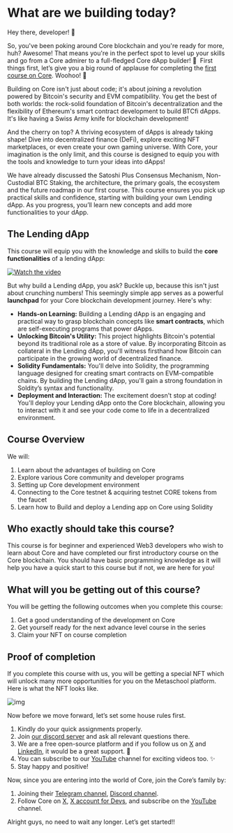 # What are we building today?

Hey there, developer! 👋

So, you've been poking around Core blockchain and you're ready for more, huh? Awesome! That means you're in the perfect spot to level up your skills and go from a Core admirer to a full-fledged Core dApp builder! 🚀  First things first, let’s give you a big round of applause for completing the [first course on Core](https://metaschool.so/courses/introduction-to-core). Woohoo! 🎉

Building on Core isn't just about code; it's about joining a revolution powered by Bitcoin's security and EVM compatibility. You get the best of both worlds: the rock-solid foundation of Bitcoin's decentralization and the flexibility of Ethereum's smart contract development to build BTCfi dApps. It's like having a Swiss Army knife for blockchain development!

And the cherry on top? A thriving ecosystem of dApps is already taking shape! Dive into decentralized finance (DeFi), explore exciting NFT marketplaces, or even create your own gaming universe. With Core, your imagination is the only limit, and this course is designed to equip you with the tools and knowledge to turn your ideas into dApps!

We have already discussed the Satoshi Plus Consensus Mechanism, Non-Custodial BTC Staking, the architecture, the primary goals, the ecosystem and the future roadmap in our first course. This course ensures you pick up practical skills and confidence, starting with building your own Lending dApp. As you progress, you’ll learn new concepts and add more functionalities to your dApp.

## The Lending dApp
This course will equip you with the knowledge and skills to build the **core functionalities** of a lending dApp:

<a href="https://youtu.be/jnPWUEOcI0E" target="_blank">
 <img src="https://github.com/0xmetaschool/Learning-Projects/assets/130544719/5cc96e37-91f1-4090-b165-c51ea9818fc4" alt="Watch the video" />
</a>

But why build a Lending dApp, you ask? Buckle up, because this isn't just about crunching numbers! This seemingly simple app serves as a powerful **launchpad** for your Core blockchain development journey. Here's why:

- **Hands-on Learning:** Building a Lending dApp is an engaging and practical way to grasp blockchain concepts like **smart contracts**, which are self-executing programs that power dApps.
- **Unlocking Bitcoin's Utility:** This project highlights Bitcoin's potential beyond its traditional role as a store of value. By incorporating Bitcoin as collateral in the Lending dApp, you'll witness firsthand how Bitcoin can participate in the growing world of decentralized finance.
- **Solidity Fundamentals:** You'll delve into Solidity, the programming language designed for creating smart contracts on EVM-compatible chains. By building the Lending dApp, you'll gain a strong foundation in Soldity’s syntax and functionality.
- **Deployment and Interaction:** The excitement doesn't stop at coding! You'll deploy your Lending dApp onto the Core blockchain, allowing you to interact with it and see your code come to life in a decentralized environment.

## Course Overview

We will:

1. Learn about the advantages of building on Core
2. Explore various Core community and developer programs
3. Setting up Core development environment
4. Connecting to the Core testnet & acquiring testnet CORE tokens from the faucet
5. Learn how to Build and deploy a Lending app on Core using Solidity

## Who exactly should take this course?

This course is for beginner and experienced Web3 developers who wish to learn about Core and have completed our first introductory course on the Core blockchain. You should have basic programming knowledge as it will help you have a quick start to this course but if not, we are here for you!

## What will you be getting out of this course?

You will be getting the following outcomes when you complete this course:

1. Get a good understanding of the development on Core
2. Get yourself ready for the next advance level course in the series
3. Claim your NFT on course completion

## Proof of completion

If you complete this course with us, you will be getting a special NFT which will unlock many more opportunities for you on the Metaschool platform. Here is what the NFT looks like.

![img](https://github.com/0xmetaschool/Learning-Projects/blob/main/assests_for_all/Core%20C2%20assets%20-%20Start%20Building%20on%20Core/Core%20C2%20L1%20Image%201.gif?raw=true)

Now before we move forward, let’s set some house rules first.

1. Kindly do your quick assignments properly.
2. Join [our discord server](https://bit.ly/core-course-discord) and ask all relevant questions there.
3. We are a free open-source platform and if you follow us on [X](https://bit.ly/core-course-twitter) and [LinkedIn](https://bit.ly/core-course-linkedIn), it would be a great support. 🫣
4. You can subscribe to our [YouTube](https://bit.ly/core-course-youtube) channel for exciting videos too. ✨
5. Stay happy and positive!

Now, since you are entering into the world of Core, join the Core’s family by:

1. Joining their [Telegram channel](https://t.me/CoreDAOTelegram), [Discord channel](https://discord.com/invite/coredaoofficial).
2. Follow Core on [X](https://twitter.com/Coredao_Org), [X account for Devs](https://x.com/corechain_devs), and subscribe on the [YouTube](https://www.youtube.com/@Core_DAO_Official) channel.

Alright guys, no need to wait any longer. Let’s get started!!